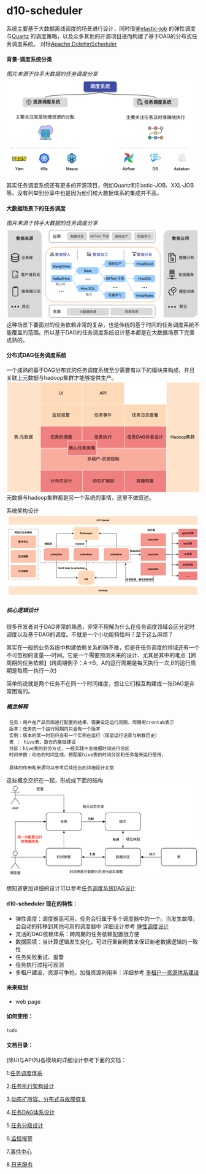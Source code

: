 # d10-scheduler
系统主要基于大数据离线调度的场景进行设计，同时借鉴[elastic-job](https://shardingsphere.apache.org/elasticjob/) 的弹性调度与[Quartz](http://www.quartz-scheduler.org/) 的调度策略，以及众多其他的开源项目进而构建了基于DAG的分布式任务调度系统。
对标[Apache DolphinScheduler](https://dolphinscheduler.apache.org/zh-cn/index.html) </br>

#### 背景-调度系统分类
*图片来源于快手大数据的任务调度分享*
![img.png](doc/imgs/readme-1.png)

其实任务调度系统还有更多的开源项目，例如Quartz和Elastic-JOB、XXL-JOB等。没有列举到分享中也是因为他们和大数据体系的集成并不高。

#### 大数据场景下的任务调度
*图片来源于快手大数据的任务调度分享*
![img.png](doc/imgs/readme-2.png)
这种场景下要面对的任务依赖非常的复杂，也是传统的基于时间的任务调度系统不能覆盖的范围。所以基于DAG的任务调度系统设计基本都是在大数据场景下完善成熟的。

#### 分布式DAG任务调度系统
一个成熟的基于DAG分布式的任务调度系统至少需要有以下的模块来构成、并且关联上元数据与hadoop集群才能够提供生产。
![img.png](doc/imgs/readme-3.png)
元数据与hadoop集群都是另一个系统的事情，这里不做叙述。

系统架构设计
![img.png](doc/imgs/readme-4.png)
##### 核心逻辑设计
很多开发者对于DAG非常的熟悉，非常不理解为什么在任务调度领域会区分定时调度以及基于DAG的调度。不就是一个小功能特性吗？至于这么麻烦？

其实在一般的业务系统中构建依赖关系的确不难，但是在任务调度的领域还有一个不可忽视的变量---时间。它是一个需要预测未来的设计、尤其是其中的难点【跨周期的任务依赖】(跨周期例子：A->B，A的运行周期是每天执行一次,B的运行周期是每周一执行一次)

简单的说就是两个任务不在同一个时间维度，想让它们相互构建成一张DAG是非常困难的。

##### 概念解释
```markdown
 任务：用户在产品页面进行配置的结果、需要设定运行周期、周期用crontab表示
 版本：任务的一个运行周期内只会有一个版本
 实例：版本的某一时刻只会有一个实例在运行（保留运行记录与刷数历史）
 表 ： hive表、数仓的基础建设
 分区：hive表的划分方式，一般实践中会根据时间进行分区
 时间参数：动态的时间生成，搭配着hive表的时间分区和任务每天运行使用，
 
 具体的作用和来源可以参考后续给出的详细设计文章
```
这些概念交织在一起，形成成下面的结构
![img.png](doc/imgs/readme-5.png)

想知道更加详细的设计可以参考[任务调度系统DAG设计](./doc/任务调度系统DAG设计.md)
#### d10-scheduler 现在的特性：
- 弹性调度：调度器高可用，任务会归属于多个调度器中的一个。当发生故障，会自动的转移到其他可用的调度器中 详细设计参考 [弹性调度设计](./doc/弹性调度设计.md)
- 灵活的DAG依赖体系：跨周期的任务依赖配置很方便
- 数据回填：当计算逻辑发生变化，可进行重新刷数来保证新老数据逻辑的一致性
- 任务失败重试、报警
- 任务执行过程可观测
- 多租户建设，资源可争抢。加强资源利用率：详细参考 [多租户--资源体系建设](https://nsnqfr7o7h.feishu.cn/docs/doccnaBJpGkSMctWzpEFNVMKBic#ssEUz5)

#### 未来规划
- web page


#### 如何使用：
```markdown
todo
```
#### 文档目录：
(除UI与API外)各模块的详细设计参考下面的文档：

1.[任务调度体系](https://nsnqfr7o7h.feishu.cn/docs/doccnQxif6N9BbsUSageO26ls3j#dpcZ9N)

2.[任务执行架构设计](./doc/任务执行架构设计.md)

3.[动态扩所容、分布式与故障恢复](./doc/弹性调度设计.md)

4.[任务DAG体系设计](./doc/任务调度系统DAG设计.md)

5.[任务分级设计](./doc/任务分级设计.md)

6.[监控报警](./doc/监控报警.md)

7.[事件中心](./doc/事件中心.md)

8.[日志服务](./doc/日志服务.md)